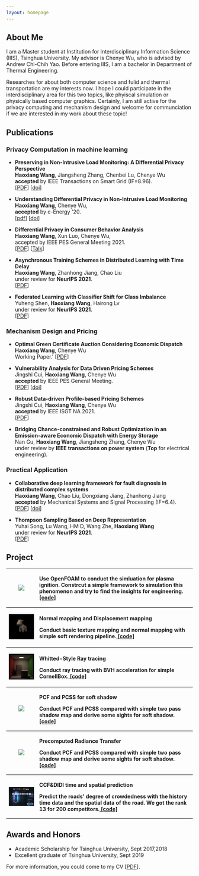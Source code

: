 ```yaml
---
layout: homepage
---
```


## About Me

I am a Master student at Institution for Interdisciplinary Information Science (IIIS), Tsinghua University. My advisor is Chenye Wu, who is advised by Andrew Chi-Chih Yao. Before entering IIIS, I am a bachelor in Department of Thermal Engineering. 

Researches for about both computer science and fulid and thermal transportation are my interests now. I hope I could participate in the interdisciplinary area for this two topics, like phyiscal simulation or physically based computer graphics. Certainly, I am still active for the privacy computing and mechanism design and welcome for communciation if we are interested in my work about these topic!


## Publications
### Privacy Computation in machine learning
- **Preserving in Non-Intrusive Load Monitoring: A Differential Privacy Perspective**
  <br>
  **Haoxiang Wang**, Jiangsheng Zhang, Chenbei Lu, Chenye Wu
  <br>
  **accepted** by IEEE Transactions on Smart Grid (IF=8.96).
  <br>
  [[PDF](https://arxiv.org/pdf/2011.06205.pdf)] [[doi](https://ieeexplore.ieee.org/document/9261407)] 

- **Understanding Differential Privacy in Non-Intrusive Load Monitoring**
  <br>
  **Haoxiang Wang**, Chenye Wu,
  <br>
  **accepted** by e-Energy '20.
  <br>
  [[pdf](./assets/eenergy.pdf)] [[doi](https://dl.acm.org/doi/10.1145/3396851.3403508)]

- **Differential Privacy in Consumer Behavior Analysis**
  <br>
  **Haoxiang Wang**, Xun Luo, Chenye Wu,
  <br>
  accepted by IEEE PES General Meeting 2021.
  <br>
  [[PDF](./assets/Privacy_for_PES__Copy_.pdf)] [[Talk](https://youtu.be/WJ_vojAD7mw)]

- **Asynchronous Training Schemes in Distributed Learning with Time Delay**
  <br>
  **Haoxiang Wang**, Zhanhong Jiang, Chao Liu
  <br>
  under review for **NeurIPS 2021**.
  <br>
  [[PDF](https://openreview.net/pdf?id=PSukBxwOSs)] 

- **Federated Learning with Classifier Shift for Class Imbalance**
  <br>
  Yuheng Shen, **Haoxiang Wang**, Hairong Lv
  <br>
  under review for **NeurIPS 2021**.
  <br>
  [[PDF](https://openreview.net/pdf?id=6vNUZthdYf1)] 

### Mechanism Design and Pricing

- **Optimal Green Certificate Auction Considering Economic Dispatch**
  <br>
  **Haoxiang Wang**, Chenye Wu
  <br>
  Working Paper.'
  [[PDF](./assets/Green_certificates_auction__neurips_2021_.pdf)]

- **Vulnerability Analysis for Data Driven Pricing Schemes**
  <br>
  Jingshi Cui, **Haoxiang Wang**, Chenye Wu
  <br>
  **accepted** by IEEE PES General Meeting.
  <br>
  [[PDF](https://arxiv.org/pdf/1911.07453.pdf)] [[doi](https://ieeexplore.ieee.org/document/9281848)] 
  
- **Robust Data-driven Profile-based Pricing Schemes**
  <br>
  Jingshi Cui, **Haoxiang Wang**, Chenye Wu
  <br>
  **accepted** by IEEE ISGT NA 2021.
  <br>
  [[PDF](https://arxiv.org/pdf/1912.05731.pdf)] 

- **Bridging Chance-constrained and Robust Optimization in an Emission-aware Economic Dispatch with Energy Storage**
  <br>
  Nan Gu, **Haoxiang Wang**, Jiangsheng Zhang, Chenye Wu
  <br>
  under review by **IEEE transactions on power system** (**Top** for electrical engineering).
  
### Practical Application

- **Collaborative deep learning framework for fault diagnosis in distributed complex systems**
  <br>
  **Haoxiang Wang**, Chao Liu, Dongxiang Jiang, Zhanhong Jiang
  <br>
  **accepted** by Mechanical Systems and Signal Processing (IF=6.4).
  <br>
  [[PDF](./assets/mssp.pdf)] [[doi](https://doi.org/10.1016/j.ymssp.2021.107650)] 

- **Thompson Sampling Based on Deep Representation**
  <br>
  Yuhai Song, Lu Wang, HM D, Wang Zhe, **Haoxiang Wang**
  <br>
  under review for **NeurIPS 2021**.
  <br>
  [[PDF](https://openreview.net/pdf?id=SRE8sviET2g)] 

<!--
## Project
 - **Physical simluation for plasma ignition**
 <br>
 Use OpenFOAM to conduct the simluation for plasma ignition. Constrcut a simple framework to simulation this phenomenon and try to find the insights for engineering.
<br>
<>
<br>

 - **Courses for GAMES 101 201 202**
 <br>
 Learn the basic of the computer graphics, physically based animation and real-time rendering.<br>
<> 
<> 
<>
<br>     <br>
[[Code] ]
<br>

- **CCF&DIDI time and spatial prediction**
  <br>
  Predict the roads' degree of crowdedness with the history time data and the spatial data of the road. We got the rank 13 for 200 competitors.
[[Code] ]
  <br>
-->
## Project

<table style="width:100%; border: none;">
   <tr>
    <th><p align="center"><img href="https://github.com/qingxu-thu/plasma_ignite" src="./assets/img/T.gif" width="200"></p>
    <th><strong><Physical simluation for plasma ignition</strong><p align="left">Use OpenFOAM to conduct the simluation for plasma ignition. Constrcut a simple framework to simulation this phenomenon and try to find the insights for engineering.<a href="https://github.com/qingxu-thu/plasma_ignite"> [code]</a></p></th>
  </tr>
  <tr>
    <th><p align="center"><img href="https://github.com/qingxu-thu/Games-101-HW/tree/main/Assignment3" src="./assets/img/texture.png" width="200"></p></th>
    <th><p style="text-align: left">Normal mapping and Displacement mapping</p><p align="left">Conduct basic texture mapping and normal mapping with simple soft rendering pipeline.<a href="https://github.com/qingxu-thu/Games-101-HW/tree/main/Assignment3"> [code]</a></p></th>
  </tr>
  <tr>
    <th><p align="center"><img href="https://github.com/qingxu-thu/Games-101-HW/tree/main/PA7-1/PA7" src="./assets/img/binary.jpg" width="200"></p></th>
    <th><p style="text-align: left">Whitted-Style Ray tracing</p><p align="left">Conduct ray tracing with BVH acceleration for simple CornellBox.<a href="https://github.com/qingxu-thu/Games-101-HW/tree/main/PA7-1/PA7"> [code]</a></p></th>
  </tr>
  <tr>
    <th><p align="center"><img href="https://github.com/qingxu-thu/Games-202-HW/tree/main/hw1" src="./assets/img/hw1.gif" width="200"></p></th>
    <th><p style="text-align: left">PCF and PCSS for soft shadow</p><p align="left">Conduct PCF and PCSS compared with simple two pass shadow map and derive some sights for soft shadow.<a href="https://github.com/qingxu-thu/Games-202-HW/tree/main/hw1"> [code]</a></p></th>
  </tr>
  <tr>
    <th><p align="center"><img href="https://github.com/qingxu-thu/Games-202-HW/tree/main/assignment2" src="./assets/img/hw2.gif" width="200"></p></th>
    <th><p style="text-align: left">Precomputed Radiance Transfer</p><p align="left">Conduct PCF and PCSS compared with simple two pass shadow map and derive some sights for soft shadow.<a href="https://github.com/qingxu-thu/Games-202-HW/tree/main/assignment2"> [code]</a></p></th>
  </tr>
  <tr>
    <th><p align="center"><img href="https://github.com/qingxu-thu/competition-preprocess-code" src="./assets/img/ccfdidi.jpg" width="200"></p></th>
    <th><p style="text-align: left">CCF&DIDI time and spatial prediction</p><p align="left">Predict the roads' degree of crowdedness with the history time data and the spatial data of the road. We got the rank 13 for 200 competitors.<a href="https://github.com/qingxu-thu/competition-preprocess-code"> [code]</a></p></th>
  </tr>
</table>

 
## Awards and Honors
  - Academic Scholarship for Tsinghua University, Sept 2017,2018
  - Excellent graduate of Tsinghua University, Sept 2019
  
For more information, you could come to my CV [[PDF](./asset/cveg2.pdf)].
  
  
